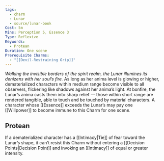 ```yaml
---
tags:
  - charm
  - Lunar
  - source/lunar-book
Cost: 5m
Mins: Perception 5, Essence 3
Type: Reflexive
Keywords:
  - Protean
Duration: One scene
Prerequisite Charms:
  - "[[Devil-Restraining Grip]]"
---
```

*Walking the invisible borders of the spirit realm, the Lunar illumines its denizens with her soul’s fire.*
As long as her anima level is glowing or higher, dematerialized characters within medium range become visible to all observers, flickering like shadows against her anima’s light. At bonfire, the Lunar’s anima casts them into sharp relief — those within short range are rendered tangible, able to touch and be touched by material characters. A character whose [[Essence]] exceeds the Lunar’s may pay one [[Willpower]] to become immune to this Charm for one scene. 
## Protean 

If a dematerialized character has a [[Intimacy|Tie]] of fear toward the Lunar’s shape, it can’t resist this Charm without entering a [[Decision Points|Decision Point]] and invoking an [[Intimacy]] of equal or greater intensity.